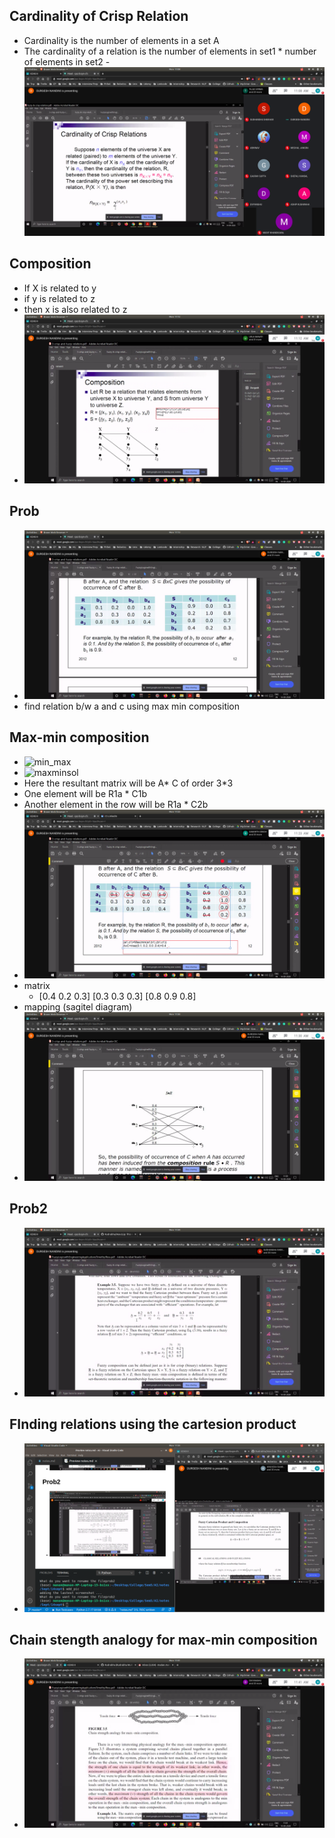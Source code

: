 ## Cardinality of Crisp Relation
- Cardinality is the number of elements in a set A
- The cardinality of a relation is the number of elements in set1 * number of elements in set2
-![crdn](crdn.jpg)

## Composition
- If X is related to y
- if y is related to z
- then x is also related to z
- ![cmp](cmp.jpg)

## Prob
- ![prob](prob.jpg)
- find relation b/w a and c using max min composition

## Max-min composition
- ![min_max](maxmin.jpg)
- ![maxminsol](maxminsol.jpg)
- Here the resultant matrix will be A* C of order  3*3
- One element will be R1a * C1b
- Another element in the row will be R1a * C2b
- ![max_minsol2](maxminsol2.jpg)
- matrix
  - [0.4 0.2 0.3]
    [0.3 0.3 0.3]
    [0.8 0.9 0.8]
- mapping (sagitel diagram)
- ![mapping](mapping.jpg)

## Prob2
- ![prob2](prob2.jpg)

## FInding relations using the cartesion product
- ![fuzzy_cartesion](fuzzy_cartesion.jpg)

## Chain stength analogy for max-min composition
- ![chain_strength](chain_strength.jpg)